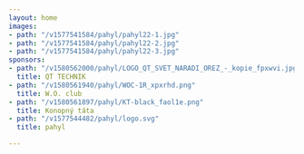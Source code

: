 ```yaml
---
layout: home
images:
- path: "/v1577541584/pahyl/pahyl22-1.jpg"
- path: "/v1577541584/pahyl/pahyl22-2.jpg"
- path: "/v1577541584/pahyl/pahyl22-3.jpg"
sponsors:
- path: "/v1580562000/pahyl/LOGO_QT_SVET_NARADI_OREZ_-_kopie_fpxwvi.jpg"
  title: QT TECHNIK
- path: "/v1580561940/pahyl/WOC-1R_xpxrhd.png"
  title: W.O. club
- path: "/v1580561897/pahyl/KT-black_faol1e.png"
  title: Konopný táta
- path: "/v1577544482/pahyl/logo.svg"
  title: pahyl

---
```

